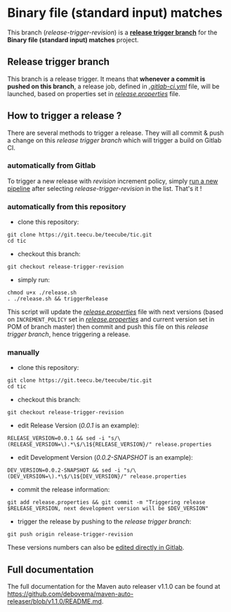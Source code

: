 # Binary file (standard input) matches

This branch (*release-trigger-revision*) is a [**release trigger branch**](#release-trigger-branch) for the **Binary file (standard input) matches** project.

## Release trigger branch

This branch is a release trigger. It means that **whenever a commit is pushed on this branch**, a release job, defined in [*.gitlab-ci.yml*](./.gitlab-ci.yml) file, will be launched, based on properties set in [*release.properties*](./release.properties) file.

## How to trigger a release ?

There are several methods to trigger a release.
They will all commit & push a change on this *release trigger branch* which will trigger a build on Gitlab CI.

### automatically from Gitlab

To trigger a new release with *revision* increment policy, simply [run a new pipeline](https://git.teecu.be/teecube/tic/pipelines/new) after selecting *release-trigger-revision* in the list.
That's it !

### automatically from this repository

* clone this repository:
```shell
git clone https://git.teecu.be/teecube/tic.git
cd tic
```

* checkout this branch:
```shell
git checkout release-trigger-revision
```

* simply run:
```shell
chmod u+x ./release.sh
. ./release.sh && triggerRelease
```

This script will update the [*release.properties*](./release.properties) file with next versions (based on ```INCREMENT_POLICY``` set in [*release.properties*](./release.properties) and current version set in POM of branch master) then commit and push this file on this *release trigger branch*, hence triggering a release.

### manually

* clone this repository:
```shell
git clone https://git.teecu.be/teecube/tic.git
cd tic
```

* checkout this branch:
```shell
git checkout release-trigger-revision
```

* edit Release Version (*0.0.1* is an example):
```shell
RELEASE_VERSION=0.0.1 && sed -i "s/\(RELEASE_VERSION=\).*\$/\1${RELEASE_VERSION}/" release.properties
```

* edit Development Version (*0.0.2-SNAPSHOT* is an example):
```shell
DEV_VERSION=0.0.2-SNAPSHOT && sed -i "s/\(DEV_VERSION=\).*\$/\1${DEV_VERSION}/" release.properties
```

* commit the release information:
```shell
git add release.properties && git commit -m "Triggering release $RELEASE_VERSION, next development version will be $DEV_VERSION"
```

* trigger the release by pushing to the *release trigger branch*:
```shell
git push origin release-trigger-revision
```

These versions numbers can also be [edited directly in Gitlab](https://git.teecu.be/teecube/tic/edit/release-trigger-revision/release.properties).

## Full documentation

The full documentation for the Maven auto releaser v1.1.0 can be found at https://github.com/debovema/maven-auto-releaser/blob/v1.1.0/README.md.
